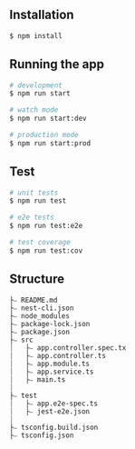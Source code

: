 ## Installation

```bash
$ npm install
```

## Running the app

```bash
# development
$ npm run start

# watch mode
$ npm run start:dev

# production mode
$ npm run start:prod
```

## Test

```bash
# unit tests
$ npm run test

# e2e tests
$ npm run test:e2e

# test coverage
$ npm run test:cov
```

## Structure
```
├⎯ README.md
├⎯ nest-cli.json
├⎯ node_modules
├⎯ package-lock.json
├⎯ package.json
├⎯ src
⏐   ├⎯ app.controller.spec.tx
⏐   ├⎯ app.controller.ts
⏐   ├⎯ app.module.ts
⏐   ├⎯ app.service.ts
⏐   ├⎯ main.ts
⏐
├⎯ test
⏐   ├⎯ app.e2e-spec.ts
⏐   ├⎯ jest-e2e.json
⏐
├⎯ tsconfig.build.json
├⎯ tsconfig.json
```
